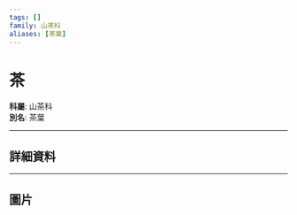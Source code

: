 ```yaml
---
tags: []
family: 山茶科
aliases: [茶葉]
---
```


# 茶

**科屬**: 山茶科  
**別名**: 茶葉  

---

## 詳細資料


---

## 圖片
